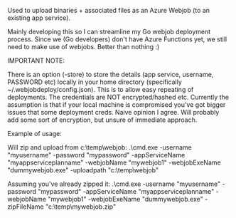 Used to upload binaries + associated files as an Azure Webjob (to an existing app service).

Mainly developing this so I can streamline my Go webjob deployment process. Since we (Go developers) don't have Azure Functions
yet, we still need to make use of webjobs. Better than nothing :)

IMPORTANT NOTE:

There is an option (-store) to store the details (app service, username, PASSWORD etc) locally in your home directory (specifically ~/.webjobdeploy/config.json). This is to allow easy 
repeating of deployments. The credentials are NOT encrypted/hashed etc. Currently the assumption is that if your local machine is compromised you've got bigger issues that some deployment creds. 
Naive opinion I agree. Will probably add some sort of encryption, but unsure of immediate approach.

Example of usage:

Will zip and upload from c:\temp\webjob:
.\cmd.exe -username "myusername" -password "mypassword" -appServiceName "myappserviceplanname" -webjobName "mywebjob1" -webjobExeName "dummywebjob.exe" -uploadpath "c:\temp\webjob"

Assuming you've already zipped it:
.\cmd.exe -username "myusername" -password "mypassword" -appServiceName "myappserviceplanname" -webjobName "mywebjob1" -webjobExeName "dummywebjob.exe" -zipFileName "c:\temp\mywebjob.zip"

